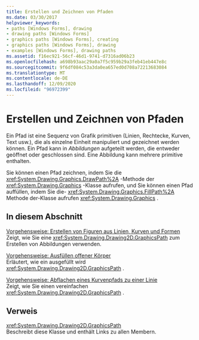 ```yaml
---
title: Erstellen und Zeichnen von Pfaden
ms.date: 03/30/2017
helpviewer_keywords:
- paths [Windows Forms], drawing
- drawing paths [Windows Forms]
- graphics paths [Windows Forms], creating
- graphics paths [Windows Forms], drawing
- examples [Windows Forms], drawing paths
ms.assetid: f16ec921-56cf-46d1-9741-d7316ad06b23
ms.openlocfilehash: a698b93aac29a0a7f5c959b29a3feb41eb447e8c
ms.sourcegitcommit: 9f6df084c53a3da0ea657ed0d708a72213683084
ms.translationtype: MT
ms.contentlocale: de-DE
ms.lasthandoff: 12/09/2020
ms.locfileid: "96972399"
---
```

# <a name="constructing-and-drawing-paths"></a>Erstellen und Zeichnen von Pfaden
Ein Pfad ist eine Sequenz von Grafik primitiven (Linien, Rechtecke, Kurven, Text usw.), die als einzelne Einheit manipuliert und gezeichnet werden können. Ein Pfad kann in *Abbildungen* aufgeteilt werden, die entweder geöffnet oder geschlossen sind. Eine Abbildung kann mehrere primitive enthalten.  
  
 Sie können einen Pfad zeichnen, indem Sie die <xref:System.Drawing.Graphics.DrawPath%2A> -Methode der <xref:System.Drawing.Graphics> -Klasse aufrufen, und Sie können einen Pfad auffüllen, indem Sie die- <xref:System.Drawing.Graphics.FillPath%2A> Methode der-Klasse aufrufen <xref:System.Drawing.Graphics> .  
  
## <a name="in-this-section"></a>In diesem Abschnitt  
 [Vorgehensweise: Erstellen von Figuren aus Linien, Kurven und Formen](how-to-create-figures-from-lines-curves-and-shapes.md)  
 Zeigt, wie Sie eine <xref:System.Drawing.Drawing2D.GraphicsPath> zum Erstellen von Abbildungen verwenden.  
  
 [Vorgehensweise: Ausfüllen offener Körper](how-to-fill-open-figures.md)  
 Erläutert, wie ein ausgefüllt wird <xref:System.Drawing.Drawing2D.GraphicsPath> .  
  
 [Vorgehensweise: Abflachen eines Kurvenpfads zu einer Linie](how-to-flatten-a-curved-path-into-a-line.md)  
 Zeigt, wie Sie einen vereinfachen <xref:System.Drawing.Drawing2D.GraphicsPath> .  
  
## <a name="reference"></a>Verweis  
 <xref:System.Drawing.Drawing2D.GraphicsPath>  
 Beschreibt diese Klasse und enthält Links zu allen Membern.

